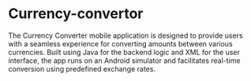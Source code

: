 # Currency-convertor
The Currency Converter mobile application is designed to provide users with a seamless experience for converting amounts between various currencies. Built using Java for the backend logic and XML for the user interface, the app runs on an Android simulator and facilitates real-time conversion using predefined exchange rates.
